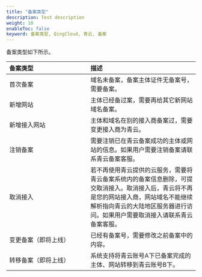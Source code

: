 ```yaml
---
title: "备案类型"
description: Test description
weight: 10
enableToc: false
keyword: 备案类型, QingCloud, 青云, 备案
---
```




备案类型如下所示。

| <span style="display:inline-block;width:200px">备案类型</span> | 描述                   |
| :------- | :----------------------------------------------------- |
| 首次备案 | 域名未备案，备案主体证件无备案号，需要备案。                 |
| 新增网站 | 主体已经备过案，需要再给其它新网站域名备案。                 |
| 新增接入网站 | 主体和域名在别的接入商备案过，需要变更接入商为青云。         |
| 注销备案 | 需要注销已在青云备案成功的主体或网站的信息。如果用户需要注销备案请联系青云备案客服。 |
| 取消接入 | 若不再使用青云提供的云服务，需要将青云备案系统内的备案信息删除，可提交取消接入。取消接入后，青云将不再是您的网站接入商，网站域名不能继续解析指向青云的大陆地区服务器进行访问。如果用户需要取消接入请联系青云备案客服。 |
| 变更备案（即将上线） | 已经有备案号，需要修改之前备案中的内容。 |
| 转移备案（即将上线） | 系统支持将青云账号A下已备案完成的主体、网站转移到青云账号B下。 |

